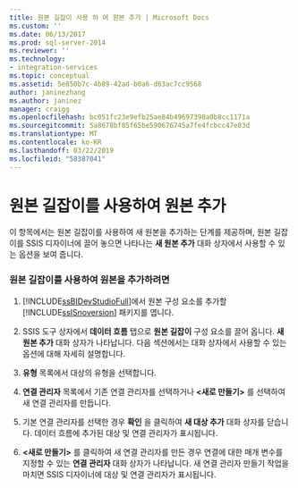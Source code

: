 ```yaml
---
title: 원본 길잡이 사용 하 여 원본 추가 | Microsoft Docs
ms.custom: ''
ms.date: 06/13/2017
ms.prod: sql-server-2014
ms.reviewer: ''
ms.technology:
- integration-services
ms.topic: conceptual
ms.assetid: 5e850b7c-4b89-42ad-b0a6-d63ac7cc9568
author: janinezhang
ms.author: janinez
manager: craigg
ms.openlocfilehash: bc051fc23e9efb25ae84b49697398a0b8cc1171a
ms.sourcegitcommit: 5a8678bf85f65be590676745a7fe4fcbcc47e83d
ms.translationtype: MT
ms.contentlocale: ko-KR
ms.lasthandoff: 03/22/2019
ms.locfileid: "58387041"
---
```

# <a name="add-a-source-using-source-assistant"></a>원본 길잡이를 사용하여 원본 추가
  이 항목에서는 원본 길잡이를 사용하여 새 원본을 추가하는 단계를 제공하며, 원본 길잡이를 SSIS 디자이너에 끌어 놓으면 나타나는 **새 원본 추가** 대화 상자에서 사용할 수 있는 옵션을 보여 줍니다.  
  
### <a name="to-use-source-assistant-to-add-a-source"></a>원본 길잡이를 사용하여 원본을 추가하려면  
  
1.  [!INCLUDE[ssBIDevStudioFull](../includes/ssbidevstudiofull-md.md)]에서 원본 구성 요소를 추가할 [!INCLUDE[ssISnoversion](../includes/ssisnoversion-md.md)] 패키지를 엽니다.  
  
2.  SSIS 도구 상자에서 **데이터 흐름** 탭으로 **원본 길잡이** 구성 요소를 끌어 옵니다. **새 원본 추가** 대화 상자가 나타납니다. 다음 섹션에서는 대화 상자에서 사용할 수 있는 옵션에 대해 자세히 설명합니다.  
  
3.  **유형** 목록에서 대상의 유형을 선택합니다.  
  
4.  **연결 관리자** 목록에서 기존 연결 관리자를 선택하거나 **\<새로 만들기>** 를 선택하여 새 연결 관리자를 만듭니다.  
  
5.  기본 연결 관리자를 선택한 경우 **확인** 을 클릭하여 **새 대상 추가** 대화 상자를 닫습니다. 데이터 흐름에 추가된 대상 및 연결 관리자가 표시됩니다.  
  
6.  **\<새로 만들기>** 를 클릭하여 새 연결 관리자를 만든 경우 연결에 대한 매개 변수를 지정할 수 있는 **연결 관리자** 대화 상자가 나타납니다. 새 연결 관리자 만들기 작업을 마치면 SSIS 디자이너에 대상 및 연결 관리자가 표시됩니다.  
  
  
